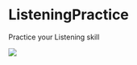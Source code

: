 # ListeningPractice
Practice your Listening skill

![](https://github.com/ilyayunkin/NumbersListeningPractice/blob/master/screenshots/1.png)
